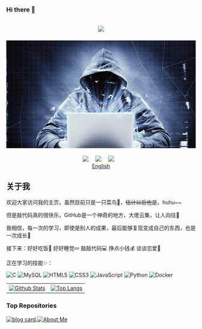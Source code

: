 ### Hi there 👋

<!-- 动态打字效果 -->

<h2 align="center">
    <a href="ldfbg.com">
    <img src="https://readme-typing-svg.herokuapp.com/?color=43B82E&lines=Harder you work,luckier you get;console.log(%22Hello,%20world%22)">
    </a>
</h2>

<!-- 一个动态图片 -->

<div align="center"><img order-radius="100px" src="https://github.com/codeboy-zuo/codeboy-zuo/raw/main/img/hacker.gif"/></div>

<br>

<!-- 一些资料 -->

<div align="center">
    <a href="ldfbg.com"><img src="https://img.shields.io/badge/blog-个人博客-blue"></a>&emsp;
    <a href="https://space.bilibili.com/476669856"><img src="https://img.shields.io/badge/Bilibili-哔站-green"></a>&emsp;
    <a href="https://blog.csdn.net/qq_51436687"><img src="https://img.shields.io/badge/CSDN-博客-yellow"></a>&emsp;
</div>
<div align="center"><a href="https://github.com/codeboy-zuo/codeboy-zuo/blob/main/readme_en.md">English</a></div>

<!-- 关于我 -->

## 关于我

欢迎大家访问我的主页，虽然目前只是一只菜鸟🧐，<del>估计以后也是</del>，huhu~~

但是敲代码真的很快乐，GitHub是一个神奇的地方，大佬云集，让人向往🙌

我相信，每一次的学习，即使是别人的成果，最后能够复现变成自己的东西，也是一次成长💪

接下来：好好吃饭🍗 好好睡觉💤 敲敲代码💻 挣点小钱💰 谈谈恋爱💏

正在学习的技能✨：

![C](https://img.shields.io/badge/-C-yellow?style=flat-square&logo=c&logoColor=white)
![MySQL](https://img.shields.io/badge/mysql-%2300f.svg?style=flat-square&logo=mysql&logoColor=yellow)
![HTML5](https://img.shields.io/badge/-HTML5-E34F26?style=flat-square&logo=html5&logoColor=white)
![CSS3](https://img.shields.io/badge/-CSS3-1572B6?style=flat-square&logo=css3)
![JavaScript](https://img.shields.io/badge/-JavaScript-seagreen?style=flat-square&logo=javascript&&logoColor=white)
![Python](https://img.shields.io/badge/-Python-SkyBlue?style=flat-square&logo=Python)
![Docker](https://img.shields.io/badge/-Docker-pink?style=flat-square&logo=Docker)

<!-- Github 数据统计 -->

<table>
    <tr>
        <td>
<a href="https:github.com/codeoby-zuo">
	<img align="center" alt="Github Stats" src="https://github-readme-stats-codeboy-zuo.vercel.app/api?username=codeboy-zuo&show_icons=true&theme=cobalt&include_all_commits=true">
</a>        	
        </td>
        <td>
<a href="https:github.com/codeoby-zuo">
	<img align="center" alt="Top Langs" src="https://github-readme-stats-codeboy-zuo.vercel.app/api/top-langs/?username=codeboy-zuo&layout=compact">
</a>        
        </td>
    </tr>
</table>

### Top Repositories

<a href="https://github.com/codeboy-zuo/codeboy-zuo.github.io">
	<img align="center" alt="blog card" src="https://github-readme-stats-codeboy-zuo.vercel.app/api/pin/?username=codeboy-zuo&repo=codeboy-zuo.github.io">
</a>
<a href="https://github.com/codeboy-zuo/codeboy-zuo">
	<img align="center" alt="About Me" src="https://github-readme-stats-codeboy-zuo.vercel.app/api/pin/?username=codeboy-zuo&repo=codeboy-zuo">
</a>

<!--
**codeboy-zuo/codeboy-zuo** is a ✨ _special_ ✨ repository because its `README.md` (this file) appears on your GitHub profile.

Here are some ideas to get you started:

- 🔭 I’m currently working on ...
- 🌱 I’m currently learning ...
- 👯 I’m looking to collaborate on ...
- 🤔 I’m looking for help with ...
- 💬 Ask me about ...
- 📫 How to reach me: ...
- 😄 Pronouns: ...
- ⚡ Fun fact: ...
-->
